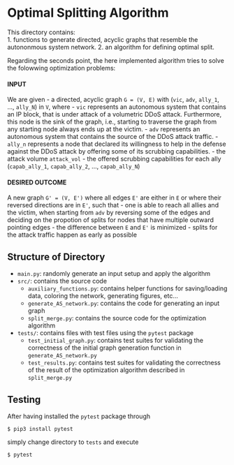 # Optimal Splitting Algorithm

This directory contains:  	
	1. functions to generate directed, acyclic graphs that resemble the autononmous system network.
	2. an algorithm for defining optimal split.

Regarding the seconds point, the here implemented algorithm tries to solve the folowwing optimization problems:

#### INPUT
We are given 
	- a directed, acyclic graph `G = (V, E)` with (`vic`, `adv`, `ally_1`, ..., `ally_N`) in `V`, where
		- `vic` represents an autonomous system that contains an IP block, that is under attack of a volumetric DDoS attack. Furthermore, this node is the sink of the graph, i.e., starting to traverse the graph from any starting node always ends up at the victim.
		- `adv` represents an autonomous system that contains the source of the DDoS attack traffic.
		- `ally_n` represents a node that declared its willingness to help in the defense against the DDoS attack by offering some of its scrubbing capabilities.
	- the attack volume `attack_vol`
	- the offered scrubbing capabilities for each ally (`capab_ally_1`, `capab_ally_2`, ..., `capab_ally_N`)

#### DESIRED OUTCOME
A new graph `G' = (V, E')` where all edges `E'` are either in `E` or where their reversed directions are in `E'`, such that
	- one is able to reach all allies and the victim, when starting from `adv` by reversing some of the edges and deciding on the propotion of splits for nodes that have multiple outward pointing edges
	- the difference between `E` and `E'` is minimized
	- splits for the attack traffic happen as early as possible

## Structure of Directory
- `main.py`: randomly generate an input setup and apply the algorithm
- `src/`: contains the source code
	- `auxiliary_functions.py`: contains helper functions for saving/loading data, coloring the network, generating figures, etc...
	- `generate_AS_network.py`: contains the code for generating an input graph 
	- `split_merge.py`: contains the source code for the optimization algorithm
- `tests/`: contains files with test files using the `pytest` package
	- `test_initial_graph.py`: contains test suites for validating the correctness of the initial graph generation function in `generate_AS_network.py`
	- `test_results.py`: contains test suites for validating the correctness of the result of the optimization algorithm described in `split_merge.py`

## Testing
After having installed the `pytest` package through
```
$ pip3 install pytest
```
simply change directory to `tests` and execute
```
$ pytest
```